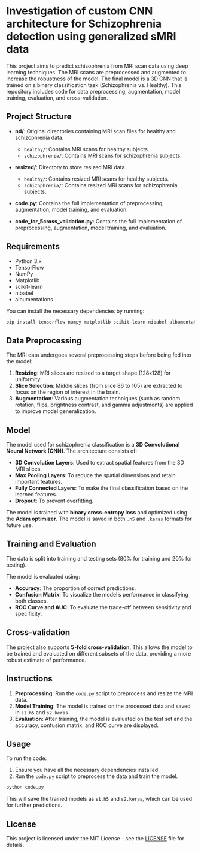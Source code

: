 # Investigation of custom CNN architecture for Schizophrenia detection using generalized sMRI data

This project aims to predict schizophrenia from MRI scan data using deep learning techniques. The MRI scans are preprocessed and augmented to increase the robustness of the model. The final model is a 3D CNN that is trained on a binary classification task (Schizophrenia vs. Healthy). This repository includes code for data preprocessing, augmentation, model training, evaluation, and cross-validation.

## Project Structure

- **nd/**: Original directories containing MRI scan files for healthy and schizophrenia data.
  - `healthy/`: Contains MRI scans for healthy subjects.
  - `schizophrenia/`: Contains MRI scans for schizophrenia subjects.
  
- **resized/**: Directory to store resized MRI data.
  - `healthy/`: Contains resized MRI scans for healthy subjects.
  - `schizophrenia/`: Contains resized MRI scans for schizophrenia subjects.

- **code.py**: Contains the full implementation of preprocessing, augmentation, model training, and evaluation.
- **code_for_5cross_validation.py**: Contains the full implementation of preprocessing, augmentation, model training, and evaluation.

## Requirements

- Python 3.x
- TensorFlow
- NumPy
- Matplotlib
- scikit-learn
- nibabel
- albumentations

You can install the necessary dependencies by running:

```bash
pip install tensorflow numpy matplotlib scikit-learn nibabel albumentations
```

## Data Preprocessing

The MRI data undergoes several preprocessing steps before being fed into the model:

1. **Resizing**: MRI slices are resized to a target shape (128x128) for uniformity.
2. **Slice Selection**: Middle slices (from slice 86 to 105) are extracted to focus on the region of interest in the brain.
3. **Augmentation**: Various augmentation techniques (such as random rotation, flips, brightness contrast, and gamma adjustments) are applied to improve model generalization.

## Model

The model used for schizophrenia classification is a **3D Convolutional Neural Network (CNN)**. The architecture consists of:

- **3D Convolution Layers**: Used to extract spatial features from the 3D MRI slices.
- **Max Pooling Layers**: To reduce the spatial dimensions and retain important features.
- **Fully Connected Layers**: To make the final classification based on the learned features.
- **Dropout**: To prevent overfitting.

The model is trained with **binary cross-entropy loss** and optimized using the **Adam optimizer**. The model is saved in both `.h5` and `.keras` formats for future use.

## Training and Evaluation

The data is split into training and testing sets (80% for training and 20% for testing). 

The model is evaluated using:
- **Accuracy**: The proportion of correct predictions.
- **Confusion Matrix**: To visualize the model’s performance in classifying both classes.
- **ROC Curve and AUC**: To evaluate the trade-off between sensitivity and specificity.

## Cross-validation

The project also supports **5-fold cross-validation**. This allows the model to be trained and evaluated on different subsets of the data, providing a more robust estimate of performance.

## Instructions

1. **Preprocessing**: Run the `code.py` script to preprocess and resize the MRI data.
2. **Model Training**: The model is trained on the processed data and saved in `s1.h5` and `s2.keras`.
3. **Evaluation**: After training, the model is evaluated on the test set and the accuracy, confusion matrix, and ROC curve are displayed.

## Usage

To run the code:

1. Ensure you have all the necessary dependencies installed.
2. Run the `code.py` script to preprocess the data and train the model.

```bash
python code.py
```

This will save the trained models as `s1.h5` and `s2.keras`, which can be used for further predictions.

## License

This project is licensed under the MIT License - see the [LICENSE](LICENSE) file for details.

